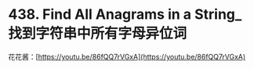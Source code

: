 # 438. Find All Anagrams in a String_找到字符串中所有字母异位词

花花酱：[https://youtu.be/86fQQ7rVGxA](https://youtu.be/86fQQ7rVGxA)

